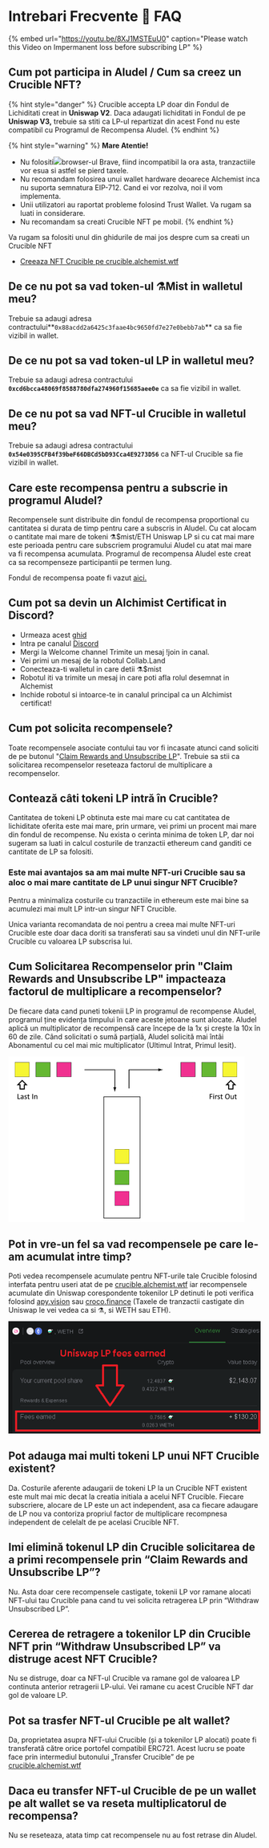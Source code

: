 # Intrebari Frecvente 📖 FAQ



{% embed url="https://youtu.be/8XJ1MSTEuU0" caption="Please watch this Video on Impermanent loss before subscribing LP" %}

## **Cum pot participa in Aludel / Cum sa creez un Crucible NFT?**

{% hint style="danger" %}
Crucible accepta LP doar din Fondul de Lichiditati creat in **Uniswap V2**. Daca adaugati lichiditati in Fondul de pe **Uniswap V3,** trebuie sa stiti ca LP-ul repartizat din acest Fond nu este compatibil cu Programul de Recompensa Aludel.
{% endhint %}

{% hint style="warning" %}
**Mare Atentie!**

* Nu folositi![](../.gitbook/assets/brave.png)browser-ul Brave, fiind incompatibil la ora asta, tranzactiile vor esua si astfel se pierd taxele.
* Nu recomandam folosirea unui wallet hardware deoarece Alchemist inca nu suporta semnatura EIP-712. Cand ei vor rezolva, noi il vom implementa.
* Unii utilizatori au raportat probleme folosind Trust Wallet. Va rugam sa luati in considerare.
* Nu recomandam sa creati Crucible NFT pe mobil.
{% endhint %}

Va rugam sa folositi unul din ghidurile de mai jos despre cum sa creati un Crucible NFT

* [Creeaza NFT Crucible pe crucible.alchemist.wtf](guides-crucible.alchemist.wtf/)

## **De ce nu pot sa vad token-ul ⚗️Mist in walletul meu?** 

Trebuie sa adaugi adresa contractului**`0x88acdd2a6425c3faae4bc9650fd7e27e0bebb7ab`** ca sa fie vizibil in wallet.

## **De ce nu pot sa vad token-ul LP in walletul meu?**

Trebuie sa adaugi adresa contractului **`0xcd6bcca48069f8588780dfa274960f15685aee0e`** ca sa fie vizibil in wallet.

## **De ce nu pot sa vad NFT-ul Crucible in walletul meu?**

Trebuie sa adaugi adresa contractului  **`0x54e0395CFB4f39beF66DBCd5bD93Cca4E9273D56`** ca NFT-ul Crucible sa fie vizibil in wallet.

## **Care este recompensa pentru a subscrie in programul Aludel?**

Recompensele sunt distribuite din fondul de recompensa proportional cu cantitatea si durata de timp pentru care a subscris in Aludel. Cu cat alocam o cantitate mai mare de tokeni ⚗️$mist/ETH Uniswap LP si cu cat mai mare este perioada pentru care subscriem programului Aludel cu atat mai mare va fi recompensa acumulata. Programul de recompensa Aludel este creat ca sa recompenseze participantii pe termen lung.

Fondul de recompensa poate fi vazut [aici.](https://etherscan.io/address/0x04108d6e9a51bec5170f8fd953a156cf754ba541)

## **Cum pot sa devin un Alchimist Certificat in Discord?**

* Urmeaza acest [ghid](how-to-become-a-certified-alchemist-on-discord.md)
* Intra pe canalul [Discord](https://discord.com/invite/qWQQMMKjKe)
* Mergi la Welcome channel Trimite un mesaj !join in canal.
* Vei primi un mesaj de la robotul Collab.Land
* Conecteaza-ti walletul in care detii ⚗️$mist
* Robotul iti va trimite un mesaj in care poti afla rolul desemnat in Alchemist 
* Inchide robotul si intoarce-te in canalul principal ca un Alchimist certificat!

## **Cum pot solicita recompensele?**

Toate recompensele asociate contului tau vor fi incasate atunci cand soliciti de pe butonul "[Claim Rewards and Unsubscribe LP](guides-crucible.alchemist.wtf/claiming-rewards-and-unsubscribing-your-lp.md)". Trebuie sa stii ca solicitarea recompenselor reseteaza factorul de multiplicare a recompenselor. 

## Contează câti tokeni LP intră în **Crucible?**

Cantitatea de tokeni LP obtinuta este mai mare cu cat cantitatea de lichiditate oferita este mai mare, prin urmare, vei primi un procent mai mare din fondul de recompense. Nu exista o cerinta minima de token LP, dar noi sugeram sa luati in calcul costurile de tranzactii ethereum cand ganditi ce cantitate de LP sa folositi.

### **Este mai avantajos sa am mai multe NFT-uri Crucible sau sa aloc o mai mare cantitate de LP unui singur NFT Crucible?**

Pentru a minimaliza costurile cu tranzactiile in ethereum este mai bine sa acumulezi mai mult LP intr-un singur NFT Crucible.

Unica varianta recomandata de noi pentru a creea mai multe NFT-uri Crucible este doar daca doriti sa transferati sau sa vindeti unul din NFT-urile Crucible cu valoarea LP subscrisa lui.

## **Cum Solicitarea Recompenselor prin "Claim Rewards and Unsubscribe LP" impacteaza factorul de multiplicare a recompenselor?**

De fiecare data cand puneti tokenii LP in programul de recompense Aludel, programul ține evidența timpului în care aceste jetoane sunt alocate. Aludel aplică un multiplicator de recompensă care începe de la 1x și crește la 10x în 60 de zile. Când solicitati o sumă parțială, Aludel solicită mai întâi Abonamentul cu cel mai mic multiplicator \(Ultimul Intrat, Primul Iesit\).

![](../.gitbook/assets/untitled%20%281%29.png)

## **Pot in vre-un fel sa vad recompensele pe care le-am acumulat intre timp?**

Poti vedea recompensele acumulate pentru NFT-urile tale Crucible folosind interfata pentru useri atat de pe [crucible.alchemist.wtf](https://crucible.alchemist.wtf/) iar recompensele acumulate din Uniswap corespondente tokenilor LP detinuti le poti verifica folosind [apy.vision](https://apy.vision/) sau [croco.finance](https://croco.finance/) \(Taxele de tranzactii castigate din Uniswap le vei vedea ca si ⚗️, si WETH sau ETH\).

![croco.finance](../.gitbook/assets/untitled.png)

## **Pot adauga mai multi tokeni LP unui NFT Crucible existent?**

Da. Costurile aferente adaugarii de tokeni LP la un Crucible NFT existent este mult mai mic decat la creatia initiala a acelui NFT Crucible. Fiecare subscriere, alocare de LP este un act independent, asa ca fiecare adaugare de LP nou va contoriza propriul factor de multiplicare recompnesa independent de celelalt de pe acelasi Crucible NFT. 

## Imi elimină tokenul LP din **Crucible solicitarea  de a primi recompensele prin “Claim Rewards and Unsubscribe LP”?**

Nu. Asta doar cere recompensele castigate, tokenii LP vor ramane alocati NFT-ului tau Crucible pana cand tu vei solicita retragerea LP prin “Withdraw Unsubscribed LP”.

## **Cererea de retragere a tokenilor LP din Crucible NFT prin “Withdraw Unsubscribed LP” va distruge acest NFT Crucible?**

Nu se distruge, doar ca NFT-ul Crucible va ramane gol de valoarea LP continuta anterior retragerii LP-ului. Vei ramane cu acest Crucible NFT dar gol de valoare LP. 

## **Pot sa trasfer NFT-ul Crucible pe alt wallet?**

Da, proprietatea asupra NFT-ului Crucible \(și a tokenilor LP alocati\) poate fi transferată către orice portofel compatibil ERC721. Acest lucru se poate face prin intermediul butonului „Transfer Crucible” de pe [crucible.alchemist.wtf](https://crucible.alchemist.wtf/)

## **Daca eu transfer NFT-ul Crucible de pe un wallet pe alt wallet se va reseta multiplicatorul de recompensa?**

Nu se reseteaza, atata timp cat recompensele nu au fost retrase din Aludel.


